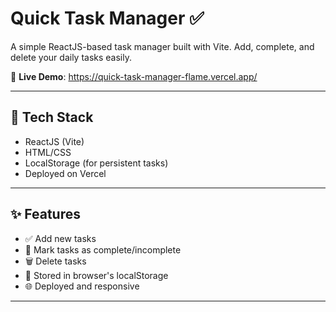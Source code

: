 # Quick Task Manager ✅

A simple ReactJS-based task manager built with Vite. Add, complete, and delete your daily tasks easily.

🚀 **Live Demo**: https://quick-task-manager-flame.vercel.app/

---

## 🔧 Tech Stack
- ReactJS (Vite)
- HTML/CSS
- LocalStorage (for persistent tasks)
- Deployed on Vercel

---

## ✨ Features
- ✅ Add new tasks
- 📌 Mark tasks as complete/incomplete
- 🗑️ Delete tasks
- 🔁 Stored in browser's localStorage
- 🌐 Deployed and responsive

---

